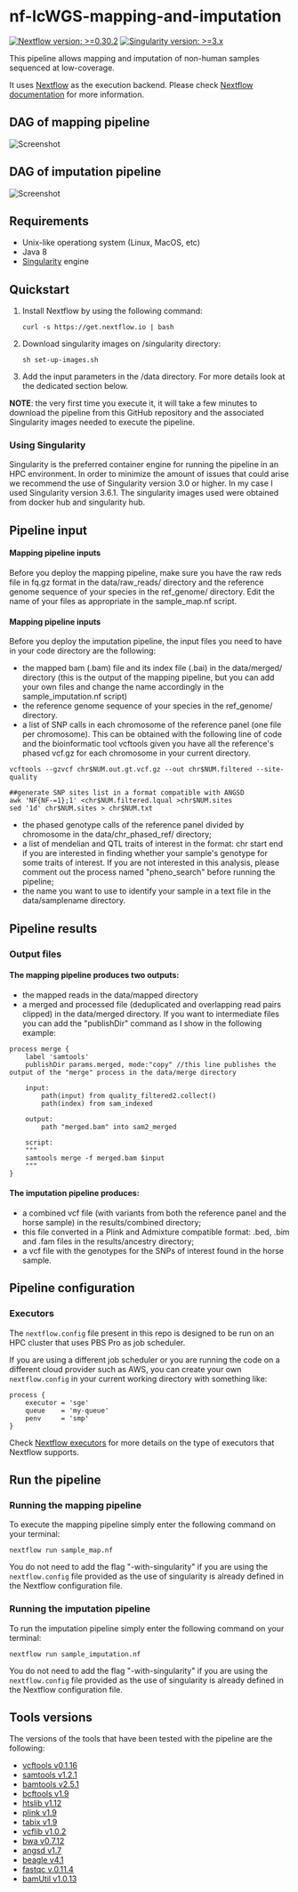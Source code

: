 # nf-lcWGS-mapping-and-imputation

[![Nextflow version: >=0.30.2](https://img.shields.io/badge/nextflow-%E2%89%A50.30.2-brightgreen.svg)](http://nextflow.io)
[![Singularity version: >=3.x](https://img.shields.io/badge/singularity-3.x-blue.svg)](http://sylabs.io/singularity)

This pipeline allows mapping and imputation of non-human samples sequenced at low-coverage.

It uses [Nextflow](http://www.nextflow.io) as the execution backend. Please check [Nextflow documentation](http://www.nextflow.io/docs/latest/index.html) for more information.

## DAG of mapping pipeline
![Screenshot](dag/mapping.png)

## DAG of imputation pipeline
![Screenshot](dag/imputation.png)

## Requirements

- Unix-like operationg system (Linux, MacOS, etc)
- Java 8
- [Singularity](http://singularity.lbl.gov) engine

## Quickstart

1. Install Nextflow by using the following command:

    ```
    curl -s https://get.nextflow.io | bash
    ```

2. Download singularity images on /singularity directory:

    ```
    sh set-up-images.sh
    ```
3. Add the input parameters in the /data directory. For more details look at the dedicated section below. 

**NOTE**: the very first time you execute it, it will take a few minutes to download the pipeline from this GitHub repository and the associated Singularity images needed to execute the pipeline.

### Using Singularity

Singularity is the preferred container engine for running the pipeline in an HPC environment. In order to minimize the amount of issues that could arise we recommend the use of Singularity version 3.0 or higher. In my case I used Singularity version 3.6.1. The singularity images used were obtained from docker hub and singularity hub.

## Pipeline input
#### Mapping pipeline inputs
Before you deploy the mapping pipeline, make sure you have the raw reds file in fq.gz format in the data/raw_reads/ directory and the reference genome sequence of your species in the ref_genome/ directory. Edit the name of your files as appropriate in the sample_map.nf script. 

#### Mapping pipeline inputs
Before you deploy the imputation pipeline, the input files you need to have in your code directory are the following:
* the mapped bam (.bam) file and its index file (.bai) in the data/merged/ directory (this is the output of the mapping pipeline, but you can add your own files and change the name accordingly in the sample_imputation.nf script)
* the reference genome sequence of your species in the ref_genome/ directory.
* a list of SNP calls in each chromosome of the reference panel (one file per chromosome). This can be obtained with the following line of code and the bioinformatic tool vcftools given you have all the reference's phased vcf.gz for each chromosome in your current directory. 

```
vcftools --gzvcf chr$NUM.out.gt.vcf.gz --out chr$NUM.filtered --site-quality

##generate SNP sites list in a format compatible with ANGSD
awk 'NF{NF-=1};1' <chr$NUM.filtered.lqual >chr$NUM.sites
sed '1d' chr$NUM.sites > chr$NUM.txt

```
* the phased genotype calls of the reference panel divided by chromosome in the data/chr_phased_ref/ directory;
* a list of mendelian and QTL traits of interest in the format: chr start end if you are interested in finding whether your sample's genotype for some traits of interest. If you are not interested in this analysis, please comment out the process named "pheno_search" before running the pipeline;
* the name you want to use to identify your sample in a text file in the data/samplename directory.

## Pipeline results
### Output files

#### The mapping pipeline produces two outputs: 
* the mapped reads in the data/mapped directory
* a merged and processed file (deduplicated and overlapping read pairs clipped) in the data/merged directory. If you want to intermediate files you can add the "publishDir" command as I show in the following example:

```
process	merge { 
    label 'samtools'
    publishDir params.merged, mode:"copy" //this line publishes the output of the "merge" process in the data/merge directory

    input:
        path(input) from quality_filtered2.collect()
        path(index) from sam_indexed

    output:
        path "merged.bam" into sam2_merged     

    script:
    """
    samtools merge -f merged.bam $input                                                                                      
    """
}
```

#### The imputation pipeline produces:
* a combined vcf file (with variants from both the reference panel and the horse sample) in the results/combined directory;
* this file converted in a Plink and Admixture compatible format: .bed, .bim and .fam files in the results/ancestry directory; 
* a vcf file with the genotypes for the SNPs of interest found in the horse sample. 

## Pipeline configuration

### Executors

The `nextflow.config` file present in this repo is designed to be run on an HPC cluster that uses PBS Pro as job scheduler.

If you are using a different job scheduler or you are running the code on a different cloud provider such as AWS, you can create your own `nextflow.config` in your current working directory with something like:

```
process {
    executor = 'sge'
    queue    = 'my-queue'
    penv     = 'smp'
}
```
Check [Nextflow executors](https://www.nextflow.io/docs/latest/executor.html) for more details on the type of executors that Nextflow supports.

## Run the pipeline
### Running the mapping pipeline
To execute the mapping pipeline simply enter the following command on your terminal:

```
nextflow run sample_map.nf
```
You do not need to add the flag "-with-singularity" if you are using the `nextflow.config` file provided as the use of singularity is already defined in the Nextflow configuration file.

### Running the imputation pipeline
To run the imputation pipeline simply enter the following command on your terminal:

```
nextflow run sample_imputation.nf
```
You do not need to add the flag "-with-singularity" if you are using the `nextflow.config` file provided as the use of singularity is already defined in the Nextflow configuration file.

##  Tools versions

The versions of the tools that have been tested with the pipeline are the following:

- [vcftools v0.1.16](https://github.com/vcftools/vcftools/releases/tag/v0.1.16)
- [samtools v1.2.1](https://github.com/samtools/samtools/releases/tag/1.2.1)
- [bamtools v2.5.1](https://github.com/pezmaster31/bamtools/releases/tag/v2.5.1)
- [bcftools v1.9](https://github.com/samtools/bcftools/releases/tag/1.9)
- [htslib v1.12](https://github.com/samtools/htslib/releases/tag/1.12)
- [plink v1.9](https://github.com/singemanator/MGL804-PLINK1.9)
- [tabix v1.9](https://github.com/samtools/tabix)
- [vcflib v1.0.2](https://github.com/vcflib/vcflib/tree/v1.0.2)
- [bwa v0.7.12](https://github.com/lh3/bwa/releases/tag/0.7.12)
- [angsd v1.7](https://github.com/ANGSD/angsd)
- [beagle v4.1](https://faculty.washington.edu/browning/beagle/b4_1.html)
- [fastqc v.0.11.4](https://github.com/s-andrews/FastQC)
- [bamUtil v1.0.13](https://github.com/statgen/bamUtil/releases/tag/v1.0.13)
